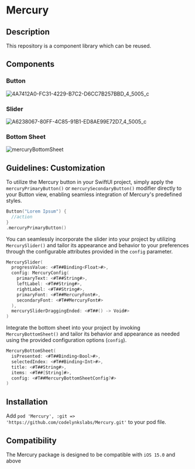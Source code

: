 # Mercury

## Description

This repository is a component library which can be reused.

## Components

### Button

![4A7412A0-FC31-4229-B7C2-D6CC7B257BBD_4_5005_c](https://github.com/codelynkslabs/Mercury/assets/108679701/e1d17f0c-1d34-409f-b14b-c86a939e3a3e)

### Slider

![A6238067-80FF-4C85-91B1-ED8AE99E72D7_4_5005_c](https://github.com/codelynkslabs/Mercury/assets/108679701/3ec0076e-f964-4726-97fc-5cb69d07bdb1)

### Bottom Sheet

![mercuryBottomSheet](https://github.com/codelynkslabs/Mercury/assets/108679701/bde443a1-34a4-46c0-9797-aaf99a0fb62a)

## Guidelines: Customization

To utilize the Mercury button in your SwiftUI project, simply apply the `mercuryPrimaryButton()` or `mercurySecondaryButton()` modifier directly to your Button view, enabling seamless integration of Mercury's predefined styles.

```swift
Button("Lorem Ipsum") {
  //action
}
.mercuryPrimaryButton()
```



You can seamlessly incorporate the slider into your project by utilizing `MercurySlider()` and tailor its appearance and behavior to your preferences through the configurable attributes provided in the `config` parameter.

```swift
MercurySlider(
  progressValue: <#T##Binding<Float>#>,
  config: MercuryConfig(
    primaryText: <#T##String#>,
    leftLabel: <#T##String#>,
    rightLabel: <#T##String#>,
    primaryFont: <#T##MercuryFont#>,
    secondaryFont: <#T##MercuryFont#>
  ),
  mercurySliderDraggingEnded: <#T##() -> Void#>
)
```

Integrate the bottom sheet into your project by invoking `MercuryBottomSheet()` and tailor its behavior and appearance as needed using the provided configuration options (`config`).

```swift
MercuryBottomSheet(
  isPresented: <#T##Binding<Bool>#>,
  selectedIndex: <#T##Binding<Int>#>,
  title: <#T##String#>,
  items: <#T##[String]#>,
  config: <#T##MercuryBottomSheetConfig?#>
)
```

## Installation

Add `pod 'Mercury', :git => 'https://github.com/codelynkslabs/Mercury.git'` to your pod file.

## Compatibility

The Mercury package is designed to be compatible with `iOS 15.0` and above
